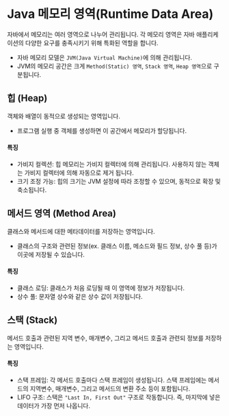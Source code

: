 # Java 메모리 영역(Runtime Data Area)

자바에서 메모리는 여러 영역으로 나누어 관리됩니다. 각 메모리 영역은 자바 애플리케이션의 다양한 요구를 충족시키기 위해 특화된 역할을 합니다.

- 자바 메모리 모델은 `JVM(Java Virtual Machine)`에 의해 관리됩니다.
- JVM의 메모리 공간은 크게 `Method(Static) 영역`, `Stack 영역`, `Heap 영역`으로 구분됩니다.

## 힙 (Heap)

객체와 배열이 동적으로 생성되는 영역입니다.

- 프로그램 실행 중 객체를 생성하면 이 공간에서 메모리가 할당됩니다.

#### 특징

- 가비지 컬렉션: 힙 메모리는 가비지 컬렉터에 의해 관리됩니다. 사용하지 않는 객체는 가비지 컬렉터에 의해 자동으로 제거 됩니다.
- 크기 조정 가능: 힙의 크기는 JVM 설정에 따라 조정할 수 있으며, 동적으로 확장 및 축소됩니다.

## 메서드 영역 (Method Area)

클래스와 메서드에 대한 메타데이터를 저장하는 영역입니다.

- 클래스의 구조와 관련된 정보(ex. 클래스 이름, 메소드와 필드 정보, 상수 풀 등)가 이곳에 저장될 수 있습니다.

#### 특징

- 클래스 로딩: 클래스가 처음 로딩될 때 이 영역에 정보가 저장됩니다.
- 상수 풀: 문자열 상수와 같은 상수 값이 저장됩니다.

## 스택 (Stack)

메서드 호출과 관련된 지역 변수, 매개변수, 그리고 메서드 호출과 관련되 정보를 저장하는 영역입니다.

#### 특징

- 스택 프레임: 각 메서드 호출마다 스택 프레임이 생성됩니다. 스택 프레임에는 메서드의 지역변수, 매개변수, 그리고 메서드의 변환 주소 등이 포함됩니다.
- LIFO 구조: 스택은 `"Last In, First Out"` 구조로 작동합니다. 즉, 마지막에 넣은 데이터가 가장 먼저 나옵니다.
